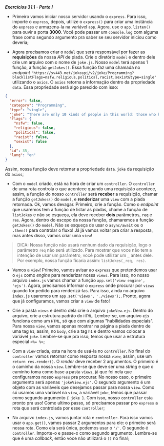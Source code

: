 _**Exercícios 31.1 - Parte I**_

 - Primeiro vamos iniciar nosso servidor usando o `express`. Para isso, importe o `express`, depois, utilize o `express()` para criar uma instância do `express` e armazena-la na variável `app`. Agora, use o `app.listen()` para ouvir a porta **3000**. Você pode passar um `console.log` com alguma frase como segundo argumento pra saber se seu servidor iniciou como deveria;

 - Agora precisamos criar o `model` que será responsável por fazer as **requisições** da nossa _API_ de piada. Crie o diretório `model` e dentro dele crie um arquivo com o nome de `joke.js`. Nosso `model` terá apenas 1 função, a função `getJokes()`. Essa função faz uma chamada no _endpoint_ `"https://sv443.net/jokeapi/v2/joke/Programming?blacklistFlags=nsfw,religious,political,racist,sexist&type=single"` utilizando o `axios`. O `axios` retorna a informação dentro da propriedade `data`. Essa propriedade será algo parecido com isso:

```json
{
  "error": false,
  "category": "Programming",
  "type": "single",
  "joke": "There are only 10 kinds of people in this world: those who know binary and those who don't.",
  "flags": {
    "nsfw": false,
    "religious": false,
    "political": false,
    "racist": false,
    "sexist": false
  },
  "id": 35,
  "lang": "en"
}
```

 Assim, nossa função deve retornar a propriedade `data.joke` da requisição do `axios`;

 - Com o `model` criado, está na hora de criar um `controller`. O `controller` de uma rota controla o que acontece quando uma requisição acontece, assim, a função do nosso `controller` será **receber** a requisição, chamar a função `getJokes()` do `model`, e **renderizar** uma `view` com a piada retornada. Ok, vamos devagar. Primeiro, crie a função. Como o _endpoint_ que usaremos tem a função de listar as piadas, chame a função de `listJokes` e não se esqueça, ela deve receber **dois** parâmetros, `req` e `res`. Agora, dentro do escopo da nossa função, chamaremos a função `getJokes()` do `model`. Não se esqueça de usar o `async/await` ou o `.then()` para controlar o fluxo! Já já vamos voltar pra criar a resposta, mas antes disso, vamos criar uma `view`!

 > DICA: Nossa função não usará nenhum dado da requisição, logo o parâmetro `req` não será utilizado. Para mostrar que voce não tem a intenção de usar um parâmetro, você pode utilizar um `_` antes dele. Por exemplo, nossa função ficaria assim: `listJokes(_req, res)`.

 - Vamos a `view`! Primeiro, vamos avisar ao `express` que pretendemos usar o `ejs` como _engine_ para renderizar nossa `views`. Para isso, no nosso arquivo `index.js` vamos chamar a função `app.set('view engine', 'ejs')`. Agora, precisamos informar o `express` onde procurar por `views` quando for pedido para renderizá-las. Para isso, ainda no arquivo `index.js` usaremos um `app.set('views', './views');`. Pronto, agora que já configuramos, vamos criar a `view` de fato!

 - Crie a pasta `views` e dentro dela crie o arquivo `jokeVew.ejs`. Dentro do arquivo, crie a estrutura padrão do `HTML`. Lembre-se, um arquivo `ejs` funciona como um `HTML`, só que com algumas "habilidades especiais". Para nossa `view`, vamos apenas mostrar na página a piada dentro de uma tag `h1`, assim, no `body`, crie a tag `h1` e dentro vamos colocar a variável `joke`. Lembre-se que pra isso, temos que usar a estrutura especial `<%= %>`;

 - Com a `view` criada, esta na hora de usá-la no `controller`. No final do `controller` vamos retornar como resposta nossa `view`, assim, use um `return res.render()`. O _render_ deve receber 2 argumentos. O primeiro é o caminho da nossa `view`. Lembre-se que deve ser uma _string_ e que o caminho toma como base a pasta `views`, já que foi nela que configuramos nosso `express` pra procurar. No nosso caso, o primeiro argumento será apenas `'jokeView.ejs'`. O segundo argumento é um objeto com as variáveis que desejamos passar para nossa `view`. Como só usamos uma variável na `view`, a variável `joke`, temos que passar como segundo argumento `{ joke }`. Com isso, nosso `controller` esta pronto pra uso! Como ultimo passo, só precisamos passar pro `express` a rota que será controlada por esse `controller`;

 - No arquivo `index.js`, vamos juntar rota e `controller`. Para isso vamos usar o `app.get()`, vamos passar 2 argumentos para ele: o primeiro será nossa rota. Como ela será única, podemos usar o `'/'`. O segundo é `controller`. Importe-o e passe-o como segundo argumento. Lembre-se que é uma _callback_, então voce não utilizará o `()` no final;
